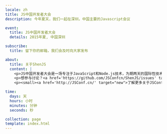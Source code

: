 ```yaml
---
locale: zh
title: JS中国开发者大会
description: 今年夏天，我们一起在深圳，中国主要的Javascript会议

event:
  title: JS中国开发者大会
  details: 2015年夏, 中国深圳

subscribe:
  title: 留下你的邮箱，我们会及时向大家发布

about:
  title: 关于ShenJS
  content: |
    <p>JS中国开发者大会是一场专注于JavaScript和Node.js技术，为期两天的国际性技术大会。届时，大会会邀请国内外的优秀讲师为大家分享在JavaScript和Node.js技术方面的经验。继上海，北京和杭州之后，JSConf中国开发者大会将于2015年夏天在深圳召开。</p>
    <p>想参与讨论？<a href='https://github.com/JSConfcn/ShenJS/issues' target="new">在GitHub上加入我们</a>！</p>
    <p><small><a href='http://JSConf.cn/' target="new">了解更多关于JSConf中国开发者大会</a></small></p>

time:
  days: 天
  hours: 小时
  minutes: 分钟
  seconds: 秒

collection: page
template: index.html
---
```

